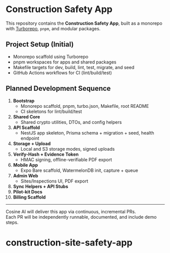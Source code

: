 # Construction Safety App

This repository contains the **Construction Safety App**, built as a monorepo with [Turborepo](https://turbo.build/), `pnpm`, and modular packages.

## Project Setup (Initial)

- Monorepo scaffold using Turborepo
- pnpm workspaces for apps and shared packages
- Makefile targets for dev, build, lint, test, migrate, and seed
- GitHub Actions workflows for CI (lint/build/test)

## Planned Development Sequence

1. **Bootstrap**
   - Monorepo scaffold, pnpm, turbo.json, Makefile, root README
   - CI skeletons for lint/build/test
2. **Shared Core**
   - Shared crypto utilities, DTOs, and config helpers
3. **API Scaffold**
   - NestJS app skeleton, Prisma schema + migration + seed, health endpoint
4. **Storage + Upload**
   - Local and S3 storage modes, signed uploads
5. **Verify-Hash + Evidence Token**
   - HMAC signing, offline-verifiable PDF export
6. **Mobile App**
   - Expo Bare scaffold, WatermelonDB init, capture + queue
7. **Admin Web**
   - Sites/Inspections UI, PDF export
8. **Sync Helpers + API Stubs**
9. **Pilot-kit Docs**
10. **Billing Scaffold**

---

Cosine AI will deliver this app via continuous, incremental PRs.  
Each PR will be independently runnable, documented, and include demo steps.
# construction-site-safety-app
